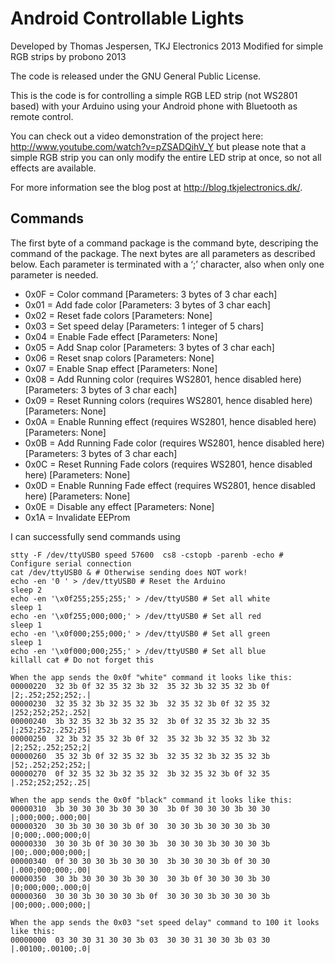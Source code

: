 # Android Controllable Lights

Developed by Thomas Jespersen, TKJ Electronics 2013
Modified for simple RGB strips by probono 2013

The code is released under the GNU General Public License.

This is the code is for controlling a simple RGB LED strip (not WS2801 based) with your Arduino using your Android phone with Bluetooth as remote control.

You can check out a video demonstration of the project here: <http://www.youtube.com/watch?v=pZSADQihV_Y> but please note that a simple RGB strip you can only modify the entire LED strip at once, so not all effects are available.

For more information see the blog post at <http://blog.tkjelectronics.dk/>.

## Commands

The first byte of a command package is the command byte, descriping the command of the package. The next bytes are all parameters as described below. Each parameter is terminated with a ‘;’ character, also when only one parameter is needed.

  * 0x0F = Color command [Parameters: 3 bytes of 3 char each]
  * 0x01 = Add fade color [Parameters: 3 bytes of 3 char each]
  * 0x02 = Reset fade colors [Parameters: None]
  * 0x03 = Set speed delay  [Parameters: 1 integer of 5 chars]
  * 0x04 = Enable Fade effect [Parameters: None]
  * 0x05 = Add Snap color [Parameters: 3 bytes of 3 char each]
  * 0x06 = Reset snap colors [Parameters: None]
  * 0x07 = Enable Snap effect [Parameters: None]
  * 0x08 = Add Running color (requires WS2801, hence disabled here) [Parameters: 3 bytes of 3 char each]
  * 0x09 = Reset Running colors (requires WS2801, hence disabled here) [Parameters: None]
  * 0x0A = Enable Running effect (requires WS2801, hence disabled here) [Parameters: None]
  * 0x0B = Add Running Fade color (requires WS2801, hence disabled here) [Parameters: 3 bytes of 3 char each]
  * 0x0C = Reset Running Fade colors (requires WS2801, hence disabled here) [Parameters: None]
  * 0x0D = Enable Running Fade effect (requires WS2801, hence disabled here) [Parameters: None]
  * 0x0E = Disable any effect [Parameters: None]
  * 0x1A = Invalidate EEProm

I can successfully send commands using
```
stty -F /dev/ttyUSB0 speed 57600  cs8 -cstopb -parenb -echo # Configure serial connection
cat /dev/ttyUSB0 & # Otherwise sending does NOT work!
echo -en '0 ' > /dev/ttyUSB0 # Reset the Arduino
sleep 2
echo -en '\x0f255;255;255;' > /dev/ttyUSB0 # Set all white
sleep 1 
echo -en '\x0f255;000;000;' > /dev/ttyUSB0 # Set all red
sleep 1 
echo -en '\x0f000;255;000;' > /dev/ttyUSB0 # Set all green
sleep 1 
echo -en '\x0f000;000;255;' > /dev/ttyUSB0 # Set all blue
killall cat # Do not forget this

When the app sends the 0x0f "white" command it looks like this:
00000220  32 3b 0f 32 35 32 3b 32  35 32 3b 32 35 32 3b 0f  |2;.252;252;252;.|
00000230  32 35 32 3b 32 35 32 3b  32 35 32 3b 0f 32 35 32  |252;252;252;.252|
00000240  3b 32 35 32 3b 32 35 32  3b 0f 32 35 32 3b 32 35  |;252;252;.252;25|
00000250  32 3b 32 35 32 3b 0f 32  35 32 3b 32 35 32 3b 32  |2;252;.252;252;2|
00000260  35 32 3b 0f 32 35 32 3b  32 35 32 3b 32 35 32 3b  |52;.252;252;252;|
00000270  0f 32 35 32 3b 32 35 32  3b 32 35 32 3b 0f 32 35  |.252;252;252;.25|

When the app sends the 0x0f "black" command it looks like this:
00000310  3b 30 30 30 3b 30 30 30  3b 0f 30 30 30 3b 30 30  |;000;000;.000;00|
00000320  30 3b 30 30 30 3b 0f 30  30 30 3b 30 30 30 3b 30  |0;000;.000;000;0|
00000330  30 30 3b 0f 30 30 30 3b  30 30 30 3b 30 30 30 3b  |00;.000;000;000;|
00000340  0f 30 30 30 3b 30 30 30  3b 30 30 30 3b 0f 30 30  |.000;000;000;.00|
00000350  30 3b 30 30 30 3b 30 30  30 3b 0f 30 30 30 3b 30  |0;000;000;.000;0|
00000360  30 30 3b 30 30 30 3b 0f  30 30 30 3b 30 30 30 3b  |00;000;.000;000;|

When the app sends the 0x03 "set speed delay" command to 100 it looks like this:
00000000  03 30 30 31 30 30 3b 03  30 30 31 30 30 3b 03 30  |.00100;.00100;.0|

```
